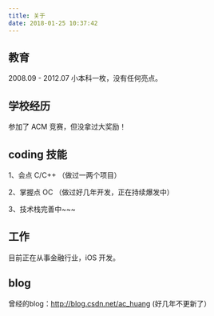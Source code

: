 ```yaml
---
title: 关于
date: 2018-01-25 10:37:42
---
```


## 教育

2008.09 - 2012.07 小本科一枚，没有任何亮点。

## 学校经历

参加了 ACM 竞赛，但没拿过大奖励！

## coding 技能

1、会点 C/C++ （做过一两个项目）

2、掌握点 OC （做过好几年开发，正在持续爆发中）

3、技术栈完善中~~~

## 工作

目前正在从事金融行业，iOS 开发。


## blog

曾经的blog：http://blog.csdn.net/ac_huang (好几年不更新了）

